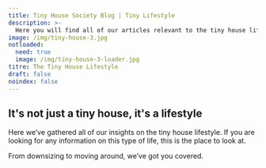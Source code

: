 ```yaml
---
title: Tiny House Society Blog | Tiny Lifestyle
description: >-
  Here you will find all of our articles relevant to the tiny house lifestyle. Do not hesitate to contact us if you have any specific subjects you’d like us to cover.
image: /img/tiny-house-3.jpg
notloaded:
  need: true
  image: /img/tiny-house-3-loader.jpg
titre: The Tiny House Lifestyle
draft: false
noindex: false
---
```

## It's not just a tiny house, it's a lifestyle

<!-- split -->
Here we’ve gathered all of our insights on the tiny house lifestyle. If you are looking for any information on this type of life, this is the place to look at. 

<!-- split -->
From downsizing to moving around, we’ve got you covered.

